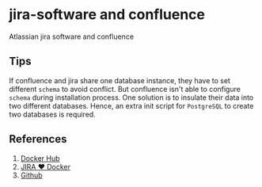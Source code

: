 # jira-software and confluence

Atlassian jira software and confluence

## Tips

If confluence and jira share one database instance, they have to set different `schema` to avoid conflict.
But confluence isn't able to configure `schema` during installation process.
One solution is to insulate their data into two different databases.
Hence, an extra init script for `PostgreSQL` to create two databases is required.

## References

1. [Docker Hub](https://hub.docker.com/r/cptactionhank/atlassian-jira-software)
2. [JIRA ❤ Docker](https://cptactionhank.github.io/docker-atlassian-jira-software)
3. [Github](https://github.com/cptactionhank/docker-atlassian-jira-software)
